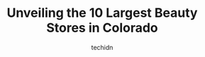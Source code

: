 ---
layout: ampstory
image: https://i0.wp.com/paketmu.com/wp-content/uploads/2023/06/a-1-beauty-supply-0-in-colorado-1686368136.jpeg?resize=640,853
author: techidn
featured: false
description: Explore the diverse Beauty Store scene in Colorado, home to an incredible selection of 10 establishments catering to every taste. Whether youre in search of iconic favorites or undiscovered
title: Unveiling the 10 Largest Beauty Stores in Colorado
cover:
   title: Unveiling the 10 Largest Beauty Stores in Colorado
   subtitle: RICKPATE
   background: https://paketmu.com/wp-content/uploads/2023/06/a-1-beauty-supply-0-in-colorado-1686368136.jpeg

pages: 
 - layout: thirds
   top: <h1>#1 Beauty Supply Warehouse</h1>
   bottom: "<p>This place has very good prices. I dont need to order online. I can get it the same day. Today I noticed they have this little hair pins for little girls. Just beautiful</p>"
   background: https://paketmu.com/wp-content/uploads/2023/06/a-1-beauty-supply-1-in-colorado-1686368137.jpeg
   backgroundblur: true
 - layout: thirds
   top: <h1>#2 Hair Joy Beauty Supply</h1>
   bottom: "<p>This is my Go2 spot 4 my Naps & Nappy Needs 😂Benny is Da man 👨🏾 & knows his way around 4 everything youll need. Ive been going here 4 many years & Ill c</p>"
   background: https://paketmu.com/wp-content/uploads/2023/06/a-1-beauty-supply-2-in-colorado-1686368139.png
   cta:
      link: https://paketmu.com/unveiling-the-10-largest-beauty-stores-in-colorado/
      text: Unveiling the 10 Largest Beauty Stores in Colorado
 - layout: thirds
   top: <h1>#3 B & B Beauty Supply & Wigs</h1>
   bottom: "<p>VERY MUCH RACIST!!! CHARGED ME FOR A $13 ARGON OIL AND WONT EVEN LET ME HAVE STORE CREDIT. I SPENT $67 AND PLANNED TO SPEND MORE. BUT ITS OK BECAUSE THE BLACK DOLLAR ALW</p>"
   background: https://paketmu.com/wp-content/uploads/2023/06/a-1-beauty-supply-3-in-colorado-1686368143.jpeg
   cta:
      link: https://paketmu.com/unveiling-the-10-largest-beauty-stores-in-colorado/
      text: Unveiling the 10 Largest Beauty Stores in Colorado
 - layout: thirds
   top: <h1>#4 A-1 Beauty Supply</h1>
   bottom: "<p>4801 Colorado Blvd, Denver, CO 80216, United States</p>"
   background: https://images.unsplash.com/photo-1488554378835-f7acf46e6c98?ixlib=rb-4.0.3&ixid=MnwxMjA3fDB8MHxwaG90by1wYWdlfHx8fGVufDB8fHx8&auto=format&fit=crop&w=640&h=853&q=80
   cta:
      link: https://paketmu.com/unveiling-the-10-largest-beauty-stores-in-colorado/
      text: Unveiling the 10 Largest Beauty Stores in Colorado
 - layout: thirds
   top: <h1>#5 Black Beauty Supply</h1>
   bottom: "<p>3326 E Fountain Blvd, Colorado Springs, CO 80910, United States</p>"
   background: https://images.unsplash.com/photo-1522441815192-d9f04eb0615c?ixlib=rb-4.0.3&ixid=MnwxMjA3fDB8MHxwaG90by1wYWdlfHx8fGVufDB8fHx8&auto=format&fit=crop&w=640&h=853&q=80
   cta:
      link: https://paketmu.com/unveiling-the-10-largest-beauty-stores-in-colorado/
      text: Unveiling the 10 Largest Beauty Stores in Colorado
 - layout: thirds
   top: <h1>#6 Ebony Beauty Plus</h1>
   bottom: "<p>3239 S Academy Blvd #100, Colorado Springs, CO 80916, United States</p>"
   background: https://images.unsplash.com/photo-1608501821300-4f99e58bba77?ixlib=rb-4.0.3&ixid=MnwxMjA3fDB8MHxwaG90by1wYWdlfHx8fGVufDB8fHx8&auto=format&fit=crop&w=640&h=853&q=80
   cta:
      link: https://paketmu.com/unveiling-the-10-largest-beauty-stores-in-colorado/
      text: Unveiling the 10 Largest Beauty Stores in Colorado
 - layout: thirds
   top: <h1>#7 Wigs Beauty Supply</h1>
   bottom: "<p>15250 E 33rd Pl Unit A, Aurora, CO 80011, United States</p>"
   background: https://images.unsplash.com/photo-1615749413727-825b59a857b5?ixlib=rb-4.0.3&ixid=MnwxMjA3fDB8MHxwaG90by1wYWdlfHx8fGVufDB8fHx8&auto=format&fit=crop&w=640&h=853&q=80
   cta:
      link: https://paketmu.com/unveiling-the-10-largest-beauty-stores-in-colorado/
      text: Unveiling the 10 Largest Beauty Stores in Colorado
 - layout: thirds
   middle: Continue reading...
   background: https://images.unsplash.com/photo-1595364397663-fca4f075d796?ixlib=rb-4.0.3&ixid=MnwxMjA3fDB8MHxwaG90by1wYWdlfHx8fGVufDB8fHx8&auto=format&fit=crop&w=640&h=853&q=80
   cta:
      link: https://paketmu.com/unveiling-the-10-largest-beauty-stores-in-colorado/
      text: Unveiling the 10 Largest Beauty Stores in Colorado
      
---